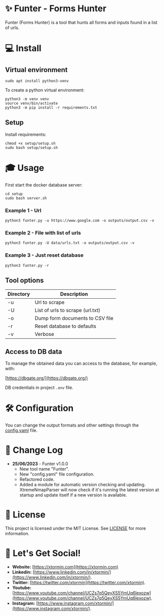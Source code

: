 # ✨ Funter - Forms Hunter

Funter (Forms Hunter) is a tool that hunts all forms and inputs found in a list of urls.

# 💻 Install

## Virtual environment

```
sudo apt install python3-venv
```

To create a python virtual environment:
```
python3 -m venv venv
source venv/bin/activate
python3 -m pip install -r requirements.txt
```

## Setup

Install requirements:
```
chmod +x setup/setup.sh
sudo bash setup/setup.sh
```

# 🎓 Usage

First start the docker database server:
```
cd setup
sudo bash server.sh
```

### Example 1 - Url

```
python3 funter.py -u https://www.google.com -o outputs/output.csv -v
```

### Example 2 - File with list of urls

```
python3 funter.py -U data/urls.txt -o outputs/output.csv -v
```

### Example 3 - Just reset database

```
python3 funter.py -r
```

## Tool options

Directory            | Description
---------------------|------------
-u                   | Url to scrape
-U                   | List of urls to scrape (url.txt)
-o                   | Dump form documents to CSV file
-r                   | Reset database to defaults
-v                   | Verbose

## Access to DB data

To manage the obtained data you can access to the database, for example, with:

[https://dbgate.org/](https://dbgate.org/)

DB credentials in project `.env` file.


# 🛠️ Configuration

You can change the output formats and other settings through the [config.yaml](config%2Fconfig.yaml)  file.


# 💬 Change Log

- **25/06/2023** - Funter v1.0.0
  - New tool name "Funter".
  - New "config.yaml" file configuration.
  - Refactored code.
  - Added a module for automatic version checking and updating. XtremeNmapParser will now check if it's running the latest version at startup and update itself if a new version is available.


# 📜 License

This project is licensed under the MIT License. See [LICENSE](LICENSE) for more information.

# 🎉 Let's Get Social!

* **Website:** [https://xtormin.com](https://xtormin.com)
* **Linkedin:** [https://www.linkedin.com/in/xtormin/](https://www.linkedin.com/in/xtormin/).
* **Twitter:** [https://twitter.com/xtormin](https://twitter.com/xtormin).
* **Youtube:** [https://www.youtube.com/channel/UCZs7q5QeyXS5YmUq6lexozw](https://www.youtube.com/channel/UCZs7q5QeyXS5YmUq6lexozw).
* **Instagram:** [https://www.instagram.com/xtormin/](https://www.instagram.com/xtormin/).